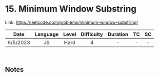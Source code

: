 # 15. Minimum Window Substring

Link: https://leetcode.com/problems/minimum-window-substring/

| Date | Language | Level | Difficulty | Duration | TC | SC |
| :---: | :---: | :---: | :---: | :---: | :---: | :---: |
| 9/5/2023 | JS   | Hard | 4  | -  | -   | -  |

<br>

## Notes
